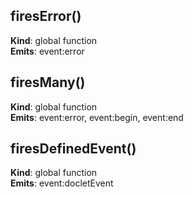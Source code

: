 ## firesError()
**Kind**: global function  
**Emits**: event:error  
## firesMany()
**Kind**: global function  
**Emits**: event:error, event:begin, event:end  
## firesDefinedEvent()
**Kind**: global function  
**Emits**: event:docletEvent  
